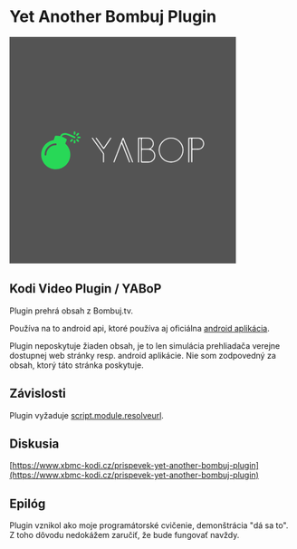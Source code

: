 # Yet Another Bombuj Plugin

![Yet Another Bombuj Plugin](plugin.video.yabop/icon.png)

## Kodi Video Plugin / YABoP

Plugin prehrá obsah z Bombuj.tv.

Používa na to android api, ktoré používa aj oficiálna [android aplikácia](https://play.google.com/store/apps/details?id=com.tosi.bombujmanual).  

Plugin neposkytuje žiaden obsah, je to len simulácia prehliadača verejne dostupnej web stránky resp. android aplikácie. Nie som zodpovedný za obsah, ktorý táto stránka poskytuje.

## Závislosti
Plugin vyžaduje [script.module.resolveurl](https://github.com/jsergio123/script.module.resolveurl).

## Diskusia
[https://www.xbmc-kodi.cz/prispevek-yet-another-bombuj-plugin](https://www.xbmc-kodi.cz/prispevek-yet-another-bombuj-plugin)

## Epilóg
Plugin vznikol ako moje programátorské cvičenie, demonštrácia "dá sa to". Z toho dôvodu nedokážem zaručiť, že bude fungovať navždy.
